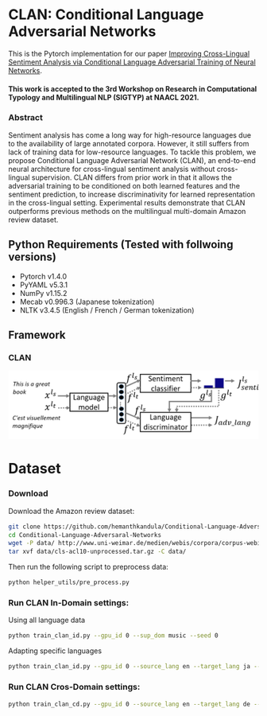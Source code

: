 # CLAN: Conditional Language Adversarial Networks
This is the Pytorch implementation for our paper [Improving Cross-Lingual Sentiment Analysis via Conditional Language Adversarial Training of Neural Networks](https://sigtyp.io/ws2021-schedule.html#paper-6). 
#### This work is accepted to the 3rd Workshop on Research in Computational Typology and Multilingual NLP (SIGTYP) at NAACL 2021.


### Abstract 
Sentiment analysis has come a long way for high-resource languages due to the availability of large annotated corpora. However, it still suffers from lack of training data for low-resource languages. To tackle this problem, we propose Conditional Language Adversarial Network (CLAN), an end-to-end neural architecture for cross-lingual sentiment analysis without cross-lingual supervision. CLAN differs from prior work in that it allows the adversarial training to be conditioned on both learned features and the sentiment prediction, to increase discriminativity for learned representation in the cross-lingual setting. Experimental results demonstrate that CLAN outperforms previous methods on the multilingual multi-domain Amazon review dataset.


## Python Requirements (Tested with follwoing versions)
- Pytorch v1.4.0
- PyYAML v5.3.1
- NumPy v1.15.2
- Mecab v0.996.3 (Japanese tokenization)
- NLTK v3.4.5 (English / French / German tokenization)


## Framework 
### CLAN 
<img src="figures/CLAN_arch.png" alt="CLAN" />


# Dataset
### Download 

Download the Amazon review dataset:

```bash
git clone https://github.com/hemanthkandula/Conditional-Language-Adversaral-Networks.git
cd Conditional-Language-Adversaral-Networks
wget -P data/ http://www.uni-weimar.de/medien/webis/corpora/corpus-webis-cls-10/cls-acl10-unprocessed.tar.gz
tar xvf data/cls-acl10-unprocessed.tar.gz -C data/
```


Then run the following script to preprocess data:

```bash
python helper_utils/pre_process.py
```


### Run CLAN In-Domain settings:
Using all language data
```bash
python train_clan_id.py --gpu_id 0 --sup_dom music --seed 0 
```
Adapting specific languages

```bash
python train_clan_id.py --gpu_id 0 --source_lang en --target_lang ja --seed 0 
```




### Run CLAN Cros-Domain settings:
```bash
python train_clan_cd.py --gpu_id 0 --source_lang en --target_lang de --source_domain dvd --target_domain music --seed 0
```





